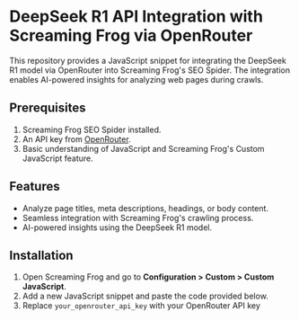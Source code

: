 # DeepSeek R1 API Integration with Screaming Frog via OpenRouter

This repository provides a JavaScript snippet for integrating the DeepSeek R1 model via OpenRouter into Screaming Frog's SEO Spider. The integration enables AI-powered insights for analyzing web pages during crawls.

## Prerequisites

1. Screaming Frog SEO Spider installed.
2. An API key from [OpenRouter](https://openrouter.ai/).
3. Basic understanding of JavaScript and Screaming Frog's Custom JavaScript feature.

## Features

- Analyze page titles, meta descriptions, headings, or body content.
- Seamless integration with Screaming Frog's crawling process.
- AI-powered insights using the DeepSeek R1 model.

## Installation

1. Open Screaming Frog and go to **Configuration > Custom > Custom JavaScript**.
2. Add a new JavaScript snippet and paste the code provided below.
3. Replace `your_openrouter_api_key` with your OpenRouter API key
